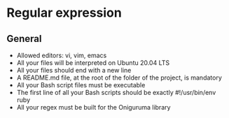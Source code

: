 # Regular expression

## General

* Allowed editors: vi, vim, emacs
* All your files will be interpreted on Ubuntu 20.04 LTS
* All your files should end with a new line
* A README.md file, at the root of the folder of the project, is mandatory
* All your Bash script files must be executable
* The first line of all your Bash scripts should be exactly #!/usr/bin/env ruby
* All your regex must be built for the Oniguruma library

